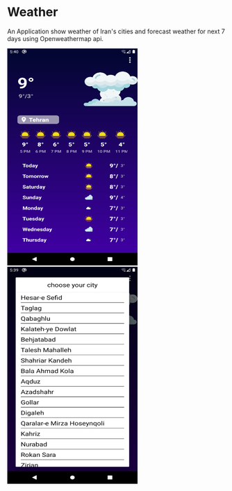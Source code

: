 # Weather
An Application show weather of Iran's cities and forecast weather for next 7 days using Openweathermap api.




<img src="app/src/main/assets/shot.png" width="300" height="500">



<img src="app/src/main/assets/city.png" width="300" height="500">

